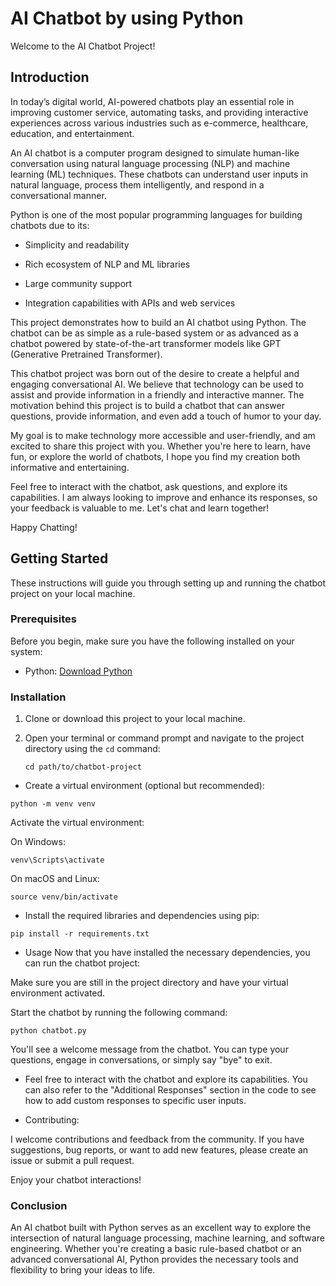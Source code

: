 # AI Chatbot by using Python

Welcome to the AI Chatbot Project! 

## Introduction

In today’s digital world, AI-powered chatbots play an essential role in improving customer service, automating tasks, and providing interactive experiences across various industries such as e-commerce, healthcare, education, and entertainment.

An AI chatbot is a computer program designed to simulate human-like conversation using natural language processing (NLP) and machine learning (ML) techniques. These chatbots can understand user inputs in natural language, process them intelligently, and respond in a conversational manner.

Python is one of the most popular programming languages for building chatbots due to its:

- Simplicity and readability

- Rich ecosystem of NLP and ML libraries

- Large community support

- Integration capabilities with APIs and web services

This project demonstrates how to build an AI chatbot using Python. The chatbot can be as simple as a rule-based system or as advanced as a chatbot powered by state-of-the-art transformer models like GPT (Generative Pretrained Transformer).


This chatbot project was born out of the desire to create a helpful and engaging conversational AI. We believe that technology can be used to assist and provide information in a friendly and interactive manner. The motivation behind this project is to build a chatbot that can answer questions, provide information, and even add a touch of humor to your day.

My goal is to make technology more accessible and user-friendly, and am excited to share this project with you. Whether you're here to learn, have fun, or explore the world of chatbots, I hope you find my creation both informative and entertaining.

Feel free to interact with the chatbot, ask questions, and explore its capabilities. I am always looking to improve and enhance its responses, so your feedback is valuable to me.
Let's chat and learn together!

Happy Chatting!

## Getting Started

These instructions will guide you through setting up and running the chatbot project on your local machine.

### Prerequisites

Before you begin, make sure you have the following installed on your system:

- Python: [Download Python](https://www.python.org/downloads/)

### Installation

1. Clone or download this project to your local machine.

2. Open your terminal or command prompt and navigate to the project directory using the `cd` command:

   ```shell
   cd path/to/chatbot-project
* Create a virtual environment (optional but recommended):

```
python -m venv venv
```

Activate the virtual environment:

On Windows:
```
venv\Scripts\activate
```
On macOS and Linux:

```
source venv/bin/activate
```

* Install the required libraries and dependencies using pip:

```
pip install -r requirements.txt
```
* Usage
Now that you have installed the necessary dependencies, you can run the chatbot project:

Make sure you are still in the project directory and have your virtual environment activated.

Start the chatbot by running the following command:

```
python chatbot.py
```
You'll see a welcome message from the chatbot. You can type your questions, engage in conversations, or simply say "bye" to exit.

* Feel free to interact with the chatbot and explore its capabilities. You can also refer to the "Additional Responses" section in the code to see how to add custom responses to specific user inputs.

* Contributing: 

I welcome contributions and feedback from the community. If you have suggestions, bug reports, or want to add new features, please create an issue or submit a pull request.

Enjoy your chatbot interactions!

### Conclusion

An AI chatbot built with Python serves as an excellent way to explore the intersection of natural language processing, machine learning, and software engineering. Whether you're creating a basic rule-based chatbot or an advanced conversational AI, Python provides the necessary tools and flexibility to bring your ideas to life.




